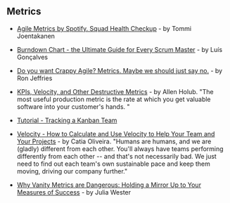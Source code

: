 ## Metrics

- [Agile Metrics by Spotify. Squad Health Checkup](https://medium.com/@joentakanen/agile-metrics-by-spotify-4c8653f6984) - by Tommi Joentakanen

- [Burndown Chart - the Ultimate Guide for Every Scrum Master](https://luis-goncalves.com/burndown-chart-ultimate-guide/) - by Luís Gonçalves

- [Do you want Crappy Agile? Metrics. Maybe we should just say no.](http://ronjeffries.com/articles/016-03/you-want/) - by Ron Jeffries

- [KPIs, Velocity, and Other Destructive Metrics](http://holub.com/kpis-velocity-and-other-destructive-metrics/) - by Allen Holub. "The most useful production metric is the rate at which you get valuable software into your customer's hands. "

- [Tutorial - Tracking a Kanban Team](https://confluence.atlassian.com/agile/jira-agile-user-s-guide/jira-agile-tutorials/tutorial-tracking-a-kanban-team)

- [Velocity - How to Calculate and Use Velocity to Help Your Team and Your Projects](https://www.scrumalliance.org/community/articles/2014/february/velocity) - by Catia Oliveira. "Humans are humans, and we are (gladly) different from each other. You'll always have teams performing differently from each other -- and that's not necessarily bad. We just need to find out each team's own sustainable pace and keep them moving, driving our company further."

- [Why Vanity Metrics are Dangerous: Holding a Mirror Up to Your Measures of Success](https://leankit.com/blog/2016/03/why-vanity-metrics-are-dangerous-holding-a-mirror-up-to-your-measures-of-success/) - by Julia Wester
